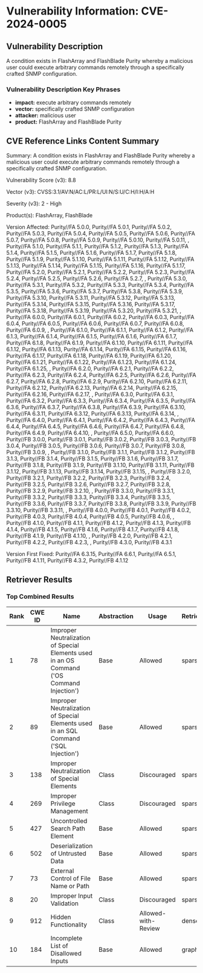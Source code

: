 # Vulnerability Information: CVE-2024-0005

## Vulnerability Description
A condition exists in FlashArray and FlashBlade Purity whereby a malicious user could execute arbitrary commands remotely through a specifically crafted SNMP configuration.

### Vulnerability Description Key Phrases
- **impact:** execute arbitrary commands remotely
- **vector:** specifically crafted SNMP configuration
- **attacker:** malicious user
- **product:** FlashArray and FlashBlade Purity

## CVE Reference Links Content Summary
Summary:
A condition exists in FlashArray and FlashBlade Purity whereby a malicious user could execute arbitrary commands remotely through a specifically crafted SNMP configuration.

Vulnerability Score (v3): 8.8

Vector (v3): CVSS:3.1/AV:N/AC:L/PR:L/UI:N/S:U/C:H/I:H/A:H

Severity (v3): 2 - High

Product(s): FlashArray, FlashBlade

Version Affected: Purity//FA 5.0.0, Purity//FA 5.0.1, Purity//FA 5.0.2, Purity//FA 5.0.3, Purity//FA 5.0.4, Purity//FA 5.0.5, Purity//FA 5.0.6, Purity//FA 5.0.7, Purity//FA 5.0.8, Purity//FA 5.0.9, Purity//FA 5.0.10, Purity//FA 5.0.11, , Purity//FA 5.1.0, Purity//FA 5.1.1, Purity//FA 5.1.2, Purity//FA 5.1.3, Purity//FA 5.1.4, Purity//FA 5.1.5, Purity//FA 5.1.6, Purity//FA 5.1.7, Purity//FA 5.1.8, Purity//FA 5.1.9, Purity//FA 5.1.10, Purity//FA 5.1.11, Purity//FA 5.1.12, Purity//FA 5.1.13, Purity//FA 5.1.14, Purity//FA 5.1.15, Purity//FA 5.1.16, Purity//FA 5.1.17, Purity//FA 5.2.0, Purity//FA 5.2.1, Purity//FA 5.2.2, Purity//FA 5.2.3, Purity//FA 5.2.4, Purity//FA 5.2.5, Purity//FA 5.2.6, Purity//FA 5.2.7, , Purity//FA 5.3.0, Purity//FA 5.3.1, Purity//FA 5.3.2, Purity//FA 5.3.3, Purity//FA 5.3.4, Purity//FA 5.3.5, Purity//FA 5.3.6, Purity//FA 5.3.7, Purity//FA 5.3.8, Purity//FA 5.3.9, Purity//FA 5.3.10, Purity//FA 5.3.11, Purity//FA 5.3.12, Purity//FA 5.3.13, Purity//FA 5.3.14, Purity//FA 5.3.15, Purity//FA 5.3.16, Purity//FA 5.3.17, Purity//FA 5.3.18, Purity//FA 5.3.19, Purity//FA 5.3.20, Purity//FA 5.3.21, , Purity//FA 6.0.0, Purity//FA 6.0.1, Purity//FA 6.0.2, Purity//FA 6.0.3, Purity//FA 6.0.4, Purity//FA 6.0.5, Purity//FA 6.0.6, Purity//FA 6.0.7, Purity//FA 6.0.8, Purity//FA 6.0.9, , Purity//FA 6.1.0, Purity//FA 6.1.1, Purity//FA 6.1.2, Purity//FA 6.1.3, Purity//FA 6.1.4, Purity//FA 6.1.5, Purity//FA 6.1.6, Purity//FA 6.1.7, Purity//FA 6.1.8, Purity//FA 6.1.9, Purity//FA 6.1.10, Purity//FA 6.1.11, Purity//FA 6.1.12, Purity//FA 6.1.13, Purity//FA 6.1.14, Purity//FA 6.1.15, Purity//FA 6.1.16, Purity//FA 6.1.17, Purity//FA 6.1.18, Purity//FA 6.1.19, Purity//FA 6.1.20, Purity//FA 6.1.21, Purity//FA 6.1.22, Purity//FA 6.1.23, Purity//FA 6.1.24, Purity//FA 6.1.25, , Purity//FA 6.2.0, Purity//FA 6.2.1, Purity//FA 6.2.2, Purity//FA 6.2.3, Purity//FA 6.2.4, Purity//FA 6.2.5, Purity//FA 6.2.6, Purity//FA 6.2.7, Purity//FA 6.2.8, Purity//FA 6.2.9, Purity//FA 6.2.10, Purity//FA 6.2.11, Purity//FA 6.2.12, Purity//FA 6.2.13, Purity//FA 6.2.14, Purity//FA 6.2.15, Purity//FA 6.2.16, Purity//FA 6.2.17, , Purity//FA 6.3.0, Purity//FA 6.3.1, Purity//FA 6.3.2, Purity//FA 6.3.3, Purity//FA 6.3.4, Purity//FA 6.3.5, Purity//FA 6.3.6, Purity//FA 6.3.7, Purity//FA 6.3.8, Purity//FA 6.3.9, Purity//FA 6.3.10, Purity//FA 6.3.11, Purity//FA 6.3.12, Purity//FA 6.3.13, Purity//FA 6.3.14, , Purity//FA 6.4.0, Purity//FA 6.4.1, Purity//FA 6.4.2, Purity//FA 6.4.3, Purity//FA 6.4.4, Purity//FA 6.4.5, Purity//FA 6.4.6, Purity//FA 6.4.7, Purity//FA 6.4.8, Purity//FA 6.4.9, Purity//FA 6.4.10, , Purity//FA 6.5.0, Purity//FA 6.6.0, Purity//FB 3.0.0, Purity//FB 3.0.1, Purity//FB 3.0.2, Purity//FB 3.0.3, Purity//FB 3.0.4, Purity//FB 3.0.5, Purity//FB 3.0.6, Purity//FB 3.0.7, Purity//FB 3.0.8, Purity//FB 3.0.9, , Purity//FB 3.1.0, Purity//FB 3.1.1, Purity//FB 3.1.2, Purity//FB 3.1.3, Purity//FB 3.1.4, Purity//FB 3.1.5, Purity//FB 3.1.6, Purity//FB 3.1.7, Purity//FB 3.1.8, Purity//FB 3.1.9, Purity//FB 3.1.10, Purity//FB 3.1.11, Purity//FB 3.1.12, Purity//FB 3.1.13, Purity//FB 3.1.14, Purity//FB 3.1.15, , Purity//FB 3.2.0, Purity//FB 3.2.1, Purity//FB 3.2.2, Purity//FB 3.2.3, Purity//FB 3.2.4, Purity//FB 3.2.5, Purity//FB 3.2.6, Purity//FB 3.2.7, Purity//FB 3.2.8, Purity//FB 3.2.9, Purity//FB 3.2.10, , Purity//FB 3.3.0, Purity//FB 3.3.1, Purity//FB 3.3.2, Purity//FB 3.3.3, Purity//FB 3.3.4, Purity//FB 3.3.5, Purity//FB 3.3.6, Purity//FB 3.3.7, Purity//FB 3.3.8, Purity//FB 3.3.9, Purity//FB 3.3.10, Purity//FB 3.3.11, , Purity//FB 4.0.0, Purity//FB 4.0.1, Purity//FB 4.0.2, Purity//FB 4.0.3, Purity//FB 4.0.4, Purity//FB 4.0.5, Purity//FB 4.0.6, , Purity//FB 4.1.0, Purity//FB 4.1.1, Purity//FB 4.1.2, Purity//FB 4.1.3, Purity//FB 4.1.4, Purity//FB 4.1.5, Purity//FB 4.1.6, Purity//FB 4.1.7, Purity//FB 4.1.8, Purity//FB 4.1.9, Purity//FB 4.1.10, , Purity//FB 4.2.0, Purity//FB 4.2.1, Purity//FB 4.2.2, Purity//FB 4.2.3, , Purity//FB 4.3.0, Purity//FB 4.3.1

Version First Fixed: Purity//FA 6.3.15, Purity//FA 6.6.1, Purity//FA 6.5.1, Purity//FB 4.1.11, Purity//FB 4.3.2, Purity//FB 4.1.12

## Retriever Results

### Top Combined Results

| Rank | CWE ID | Name | Abstraction | Usage  | Retrievers | Individual Scores |
|------|--------|------|-------------|-------|------------|-------------------|
| 1 | 78 | Improper Neutralization of Special Elements used in an OS Command ('OS Command Injection') | Base | Allowed | sparse | 0.038 |
| 2 | 89 | Improper Neutralization of Special Elements used in an SQL Command ('SQL Injection') | Base | Allowed | sparse | 0.038 |
| 3 | 138 | Improper Neutralization of Special Elements | Class | Discouraged | sparse | 0.037 |
| 4 | 269 | Improper Privilege Management | Class | Discouraged | sparse | 0.037 |
| 5 | 427 | Uncontrolled Search Path Element | Base | Allowed | sparse | 0.037 |
| 6 | 502 | Deserialization of Untrusted Data | Base | Allowed | sparse | 0.037 |
| 7 | 73 | External Control of File Name or Path | Base | Allowed | sparse | 0.036 |
| 8 | 20 | Improper Input Validation | Class | Discouraged | sparse | 0.036 |
| 9 | 912 | Hidden Functionality | Class | Allowed-with-Review | dense | 0.532 |
| 10 | 184 | Incomplete List of Disallowed Inputs | Base | Allowed | graph | 0.002 |

